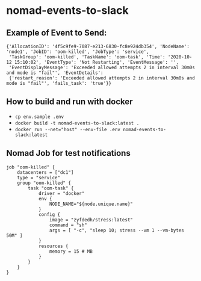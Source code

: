 # nomad-events-to-slack

## Example of Event to Send: 
```
{'AllocationID': '4f5c9fe9-7087-e213-6830-fc8e924db354', 'NodeName': 'node1', 'JobID': 'oom-killed', 'JobType': 'service',
 'TaskGroup': 'oom-killed', 'TaskName': 'oom-task', 'Time': '2020-10-12 15:10:02', 'EventType': 'Not Restarting', 'EventMessage': '', 
 'EventDisplayMessage': 'Exceeded allowed attempts 2 in interval 30m0s and mode is "fail"', 'EventDetails': 
 {'restart_reason': 'Exceeded allowed attempts 2 in interval 30m0s and mode is "fail"', 'fails_task': 'true'}}
```

## How to build and run with docker
- `cp env.sample .env`
- `docker build -t nomad-events-to-slack:latest .`
- `docker run --net="host" --env-file .env nomad-events-to-slack:latest`

## Nomad Job for test notifications
```hcl
job "oom-killed" {
    datacenters = ["dc1"]
    type = "service"
    group "oom-killed" {
        task "oom-task" {
            driver = "docker"
            env {
                NODE_NAME="${node.unique.name}"
            }
            config {
                image = "zyfdedh/stress:latest"
                command = "sh"
                args = [ "-c", "sleep 10; stress --vm 1 --vm-bytes 50M" ]
            }
            resources {
                memory = 15 # MB
            }
        }
    }
}
```